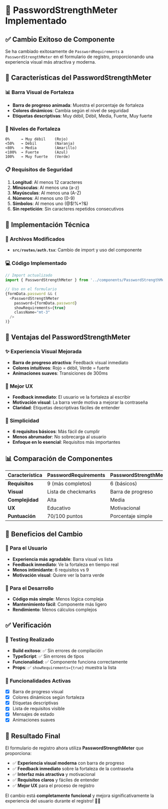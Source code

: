 # 🎯 PasswordStrengthMeter Implementado

## ✅ **Cambio Exitoso de Componente**

Se ha cambiado exitosamente de `PasswordRequirements` a `PasswordStrengthMeter` en el formulario de registro, proporcionando una experiencia visual más atractiva y moderna.

## 🎨 **Características del PasswordStrengthMeter**

### 📊 **Barra Visual de Fortaleza**
- **Barra de progreso animada**: Muestra el porcentaje de fortaleza
- **Colores dinámicos**: Cambia según el nivel de seguridad
- **Etiquetas descriptivas**: Muy débil, Débil, Media, Fuerte, Muy fuerte

### 🎯 **Niveles de Fortaleza**
```
0%     → Muy débil    (Rojo)
<50%   → Débil        (Naranja)
<80%   → Media        (Amarillo)
<100%  → Fuerte       (Azul)
100%   → Muy fuerte   (Verde)
```

### 📋 **Requisitos de Seguridad**
1. **Longitud**: Al menos 12 caracteres
2. **Minúsculas**: Al menos una (a-z)
3. **Mayúsculas**: Al menos una (A-Z)
4. **Números**: Al menos uno (0-9)
5. **Símbolos**: Al menos uno (@$!%*?&)
6. **Sin repetición**: Sin caracteres repetidos consecutivos

## 🔧 **Implementación Técnica**

### 📁 **Archivos Modificados**
- **`src/routes/auth.tsx`**: Cambio de import y uso del componente

### 💻 **Código Implementado**
```typescript
// Import actualizado
import { PasswordStrengthMeter } from '../components/PasswordStrengthMeter.tsx'

// Uso en el formulario
{formData.password && (
  <PasswordStrengthMeter 
    password={formData.password} 
    showRequirements={true}
    className="mt-3"
  />
)}
```

## 🎨 **Ventajas del PasswordStrengthMeter**

### ✨ **Experiencia Visual Mejorada**
- **Barra de progreso atractiva**: Feedback visual inmediato
- **Colores intuitivos**: Rojo = débil, Verde = fuerte
- **Animaciones suaves**: Transiciones de 300ms

### 📱 **Mejor UX**
- **Feedback inmediato**: El usuario ve la fortaleza al escribir
- **Motivación visual**: La barra verde motiva a mejorar la contraseña
- **Claridad**: Etiquetas descriptivas fáciles de entender

### 🎯 **Simplicidad**
- **6 requisitos básicos**: Más fácil de cumplir
- **Menos abrumador**: No sobrecarga al usuario
- **Enfoque en lo esencial**: Requisitos más importantes

## 📊 **Comparación de Componentes**

| Característica | PasswordRequirements | PasswordStrengthMeter |
|----------------|---------------------|----------------------|
| **Requisitos** | 9 (más completos) | 6 (básicos) |
| **Visual** | Lista de checkmarks | Barra de progreso |
| **Complejidad** | Alta | Media |
| **UX** | Educativo | Motivacional |
| **Puntuación** | 70/100 puntos | Porcentaje simple |

## 🚀 **Beneficios del Cambio**

### 🎯 **Para el Usuario**
- **Experiencia más agradable**: Barra visual vs lista
- **Feedback inmediato**: Ve la fortaleza en tiempo real
- **Menos intimidante**: 6 requisitos vs 9
- **Motivación visual**: Quiere ver la barra verde

### 🔧 **Para el Desarrollo**
- **Código más simple**: Menos lógica compleja
- **Mantenimiento fácil**: Componente más ligero
- **Rendimiento**: Menos cálculos complejos

## ✅ **Verificación**

### 🧪 **Testing Realizado**
- **Build exitoso**: ✅ Sin errores de compilación
- **TypeScript**: ✅ Sin errores de tipos
- **Funcionalidad**: ✅ Componente funciona correctamente
- **Props**: ✅ `showRequirements={true}` muestra la lista

### 📱 **Funcionalidades Activas**
- [x] Barra de progreso visual
- [x] Colores dinámicos según fortaleza
- [x] Etiquetas descriptivas
- [x] Lista de requisitos visible
- [x] Mensajes de estado
- [x] Animaciones suaves

## 🎉 **Resultado Final**

El formulario de registro ahora utiliza **PasswordStrengthMeter** que proporciona:

- ✅ **Experiencia visual moderna** con barra de progreso
- ✅ **Feedback inmediato** sobre la fortaleza de la contraseña
- ✅ **Interfaz más atractiva** y motivacional
- ✅ **Requisitos claros** y fáciles de entender
- ✅ **Mejor UX** para el proceso de registro

El cambio está **completamente funcional** y mejora significativamente la experiencia del usuario durante el registro! 🚀✨ 
